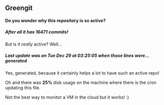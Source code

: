 ## Greengit

#### Do you wonder why this repository is so active?

##### After all it has 16471 commits!

But is it *really* active? Well...

##### Last update was on Tue Dec 29 at 03:25:05 when those lines were... generated

Yes, generated, because it certainly helps a lot to have such an active repo!

Oh and there was **25%** disk usage on the machine
where there is the cron updating this file.

Not the best way to monitor a VM in the cloud but it works! :)
